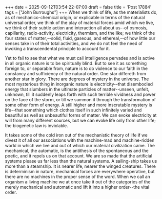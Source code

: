 +++
date = 2025-09-12T03:54:22-07:00
draft = false
title = 'Post 17884'
tags = ["John Burroughs"]
+++
When we think of life, as the materialists do, as of mechanico-chemical origin, or explicable in terms of the natural universal order, we think of the play of material forces amid which we live, we think of their subtle action and interaction all about us--of osmosis, capillarity, radio-activity, electricity, thermism, and the like; we think of the four states of matter,--solid, fluid, gaseous, and ethereal,--of how little our senses take in of their total activities, and we do not feel the need of invoking a transcendental principle to account for it.

Yet to fail to see that what we must call intelligence pervades and is active in all organic nature is to be spiritually blind. But to see it as something foreign to, or separable from, nature is to do violence to our faith in the constancy and sufficiency of the natural order. One star differeth from another star in glory. There are degrees of mystery in the universe. The most mysterious thing in inorganic nature is electricity--that disembodied energy that slumbers in the ultimate particles of matter--unseen, unfelt, unknown, till it suddenly leaps forth with such terrible vividness and power on the face of the storm, or till we summon it through the transformation of some other form of energy. A still higher and more inscrutable mystery is life--that something which clothes itself in such infinitely varied and beautiful as well as unbeautiful forms of matter. We can evoke electricity at will from many different sources, but we can evoke life only from other life; the biogenetic law is inviolable.

It takes some of the cold iron out of the mechanistic theory of life if we divest it of all our associations with the machine-mad and machine-ridden world in which we live and out of which our material civilization came. The mechanical, the automatic, is the antithesis of the spontaneous and the poetic, and it repels us on that account. We are so made that the artificial systems please us far less than the natural systems. A sailing-ship takes us more than a steamship. It is nearer life, nearer the winged creatures. There is determinism in nature, mechanical forces are everywhere operative, but there are no machines in the proper sense of the word. When we call an organism a living machine we at once take it out of the categories of the merely mechanical and automatic and lift it into a higher order--the vital order.
